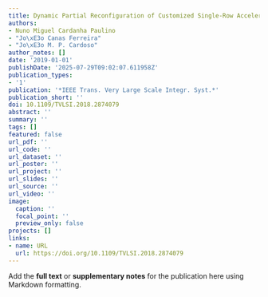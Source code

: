 ```yaml
---
title: Dynamic Partial Reconfiguration of Customized Single-Row Accelerators
authors:
- Nuno Miguel Cardanha Paulino
- "Jo\xE3o Canas Ferreira"
- "Jo\xE3o M. P. Cardoso"
author_notes: []
date: '2019-01-01'
publishDate: '2025-07-29T09:02:07.611958Z'
publication_types:
- '1'
publication: '*IEEE Trans. Very Large Scale Integr. Syst.*'
publication_short: ''
doi: 10.1109/TVLSI.2018.2874079
abstract: ''
summary: ''
tags: []
featured: false
url_pdf: ''
url_code: ''
url_dataset: ''
url_poster: ''
url_project: ''
url_slides: ''
url_source: ''
url_video: ''
image:
  caption: ''
  focal_point: ''
  preview_only: false
projects: []
links:
- name: URL
  url: https://doi.org/10.1109/TVLSI.2018.2874079
---
```


Add the **full text** or **supplementary notes** for the publication here using Markdown formatting.
